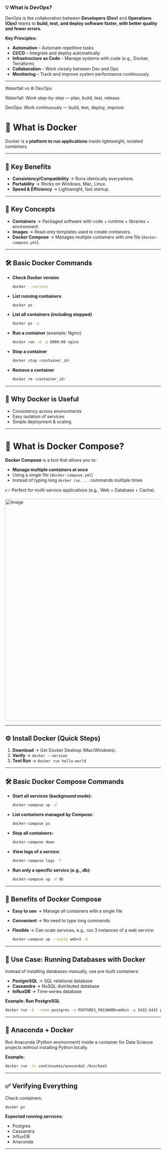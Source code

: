 

### 💡 What is DevOps?

DevOps is the collaboration between **Developers (Dev)** and **Operations (Ops)** teams to **build, test, and deploy software faster, with better quality and fewer errors.**

**Key Principles:**

* **Automation** – Automate repetitive tasks
* **CI/CD** – Integrate and deploy automatically
* **Infrastructure as Code** – Manage systems with code (e.g., Docker, Terraform)
* **Collaboration** – Work closely between Dev and Ops
* **Monitoring** – Track and improve system performance continuously

---
Waterfall vs ⚙️ DevOps 

Waterfall: Work step-by-step — plan, build, test, release.

DevOps: Work continuously — build, test, deploy, improve.

# 🐳 What is Docker 

Docker is a **platform to run applications** inside lightweight, isolated containers.

---

## 🎯 Key Benefits

* **Consistency/Compatibility** → Runs identically everywhere.
* **Portability** → Works on Windows, Mac, Linux.
* **Speed & Efficiency** → Lightweight, fast startup.

---

## 🧩 Key Concepts

* **Containers** → Packaged software with code + runtime + libraries + environment.
* **Images** → Read-only templates used to create containers.
* **Docker Compose** → Manages multiple containers with one file (`docker-compose.yml`).

---

## 🛠️ Basic Docker Commands

* **Check Docker version**

  ```bash
  docker --version
  ```

* **List running containers**

  ```bash
  docker ps
  ```

* **List all containers (including stopped)**

  ```bash
  docker ps -a
  ```

* **Run a container** (example: Nginx)

  ```bash
  docker run -d -p 8080:80 nginx
  ```

* **Stop a container**

  ```bash
  docker stop <container_id>
  ```

* **Remove a container**

  ```bash
  docker rm <container_id>
  ```

---

## 📂 Why Docker is Useful

* Consistency across environments
* Easy isolation of services
* Simple deployment & scaling

----

# 📂 What is Docker Compose?

**Docker Compose** is a tool that allows you to:

* **Manage multiple containers at once**
* Using a single file (`docker-compose.yml`)
* Instead of typing long `docker run ...` commands multiple times

👉 Perfect for multi-service applications (e.g., Web + Database + Cache).

<img width="1147" height="718" alt="Image" src="https://github.com/user-attachments/assets/20c3b134-835d-451a-ae83-6e8d76d8d1b0" />

---


## ⚙️ Install Docker (Quick Steps)

1. **Download** → Get Docker Desktop (Mac/Windows).
2. **Verify** → `docker --version`
3. **Test Run** → `docker run hello-world`

---

## 🛠️ Basic Docker Compose Commands

* **Start all services (background mode):**

  ```bash
  docker-compose up -d
  ```

* **List containers managed by Compose:**

  ```bash
  docker-compose ps
  ```

* **Stop all containers:**

  ```bash
  docker-compose down
  ```

* **View logs of a service:**

  ```bash
  docker-compose logs -f
  ```

* **Run only a specific service (e.g., db):**

  ```bash
  docker-compose up -d db
  ```

---

## 🎯 Benefits of Docker Compose

* **Easy to use** → Manage all containers with a single file
* **Convenient** → No need to type long commands
* **Flexible** → Can scale services, e.g., run 3 instances of a web service:

  ```bash
  docker-compose up --scale web=3 -d
  ```

---



## 💾 Use Case: Running Databases with Docker

Instead of installing databases manually, use pre-built containers:

* **PostgreSQL** → SQL relational database
* **Cassandra** → NoSQL distributed database
* **InfluxDB** → Time-series database

**Example: Run PostgreSQL**

```bash
docker run -d --name postgres -e POSTGRES_PASSWORD=admin -p 5432:5432 postgres:15
```

---

## 🐍 Anaconda + Docker

Run Anaconda (Python environment) inside a container for Data Science projects without installing Python locally.

**Example:**

```bash
docker run -it continuumio/anaconda3 /bin/bash
```

---

## ✅ Verifying Everything

Check containers:

```bash
docker ps
```

**Expected running services:**

* Postgres
* Cassandra
* InfluxDB
* Anaconda

---



